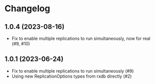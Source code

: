 # Changelog

<!--

## Unreleased
-->

## 1.0.4 (2023-08-16)

- Fix to enable multiple replications to run simultaneously, now for real (#9, #10)

## 1.0.1 (2023-06-24)

- Fix to enable multiple replications to run simultaneously (#9)
- Using new ReplicationOptions types from rxdb directly (#2)

